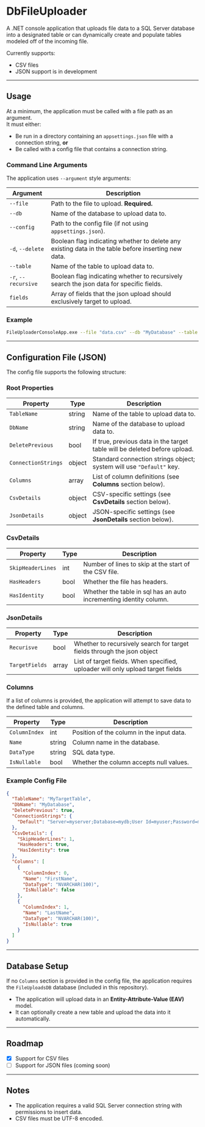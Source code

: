 # DbFileUploader

A .NET console application that uploads file data to a SQL Server database into a designated table or can dynamically create and populate tables modeled off of the incoming file.

Currently supports:
- CSV files 
- JSON support is in development  

---

## Usage

At a minimum, the application must be called with a file path as an argument.  
It must either:
- Be run in a directory containing an `appsettings.json` file with a connection string, **or**  
- Be called with a config file that contains a connection string.

### Command Line Arguments

The application uses `--argument` style arguments:

| Argument   | Description |
|------------|-------------|
| `--file`   | Path to the file to upload. **Required.** |
| `--db`     | Name of the database to upload data to. |
| `--config` | Path to the config file (if not using `appsettings.json`). |
| `-d`, `--delete` | Boolean flag indicating whether to delete any existing data in the table before inserting new data. |
| `--table`  | Name of the table to upload data to. |
| `-r`, `--recursive` | Boolean flag indicating whether to recursively search the json data for specific fields. |
| `fields`   | Array of fields that the json upload should exclusively target to upload. |

### Example

```bash
FileUploaderConsoleApp.exe --file "data.csv" --db "MyDatabase" --table "TargetTable" --delete --config "myconfig.json" --fields field1 field2 field3
```

---

## Configuration File (JSON)

The config file supports the following structure:

### Root Properties

| Property          | Type    | Description |
|-------------------|---------|-------------|
| `TableName`       | string  | Name of the table to upload data to. |
| `DbName`          | string  | Name of the database to upload data to. |
| `DeletePrevious`  | bool    | If true, previous data in the target table will be deleted before upload. |
| `ConnectionStrings` | object | Standard connection strings object; system will use `"Default"` key. |
| `Columns`         | array   | List of column definitions (see **Columns** section below). |
| `CsvDetails`      | object  | CSV-specific settings (see **CsvDetails** section below). |
| `JsonDetails`     | object  | JSON-specific settings (see **JsonDetails** section below). |

### CsvDetails

| Property         | Type    | Description |
|------------------|---------|-------------|
| `SkipHeaderLines`| int     | Number of lines to skip at the start of the CSV file. |
| `HasHeaders`     | bool    | Whether the file has headers. |
| `HasIdentity`    | bool    | Whether the table in sql has an auto incrementing identity column. |

### JsonDetails

| Property         | Type    | Description |
|------------------|---------|-------------|
| `Recurisve`      | bool    | Whether to recursively search for target fields through the json object |
| `TargetFields`   | array   | List of target fields. When specified, uploader will only upload target fields |

### Columns

If a list of columns is provided, the application will attempt to save data to the defined table and columns.

| Property   | Type    | Description |
|------------|---------|-------------|
| `ColumnIndex` | int   | Position of the column in the input data. |
| `Name`        | string | Column name in the database. |
| `DataType`    | string | SQL data type. |
| `IsNullable`  | bool   | Whether the column accepts null values. |

### Example Config File

```json
{
  "TableName": "MyTargetTable",
  "DbName": "MyDatabase",
  "DeletePrevious": true,
  "ConnectionStrings": {
    "Default": "Server=myserver;Database=mydb;User Id=myuser;Password=mypassword;"
  },
  "CsvDetails": {
    "SkipHeaderLines": 1,
    "HasHeaders": true,
    "HasIdentity": true
  },
  "Columns": [
    {
      "ColumnIndex": 0,
      "Name": "FirstName",
      "DataType": "NVARCHAR(100)",
      "IsNullable": false
    },
    {
      "ColumnIndex": 1,
      "Name": "LastName",
      "DataType": "NVARCHAR(100)",
      "IsNullable": true
    }
  ]
}
```

---

## Database Setup

If no `Columns` section is provided in the config file, the application requires the `FileUploadsDB` database (included in this repository).  

- The application will upload data in an **Entity-Attribute-Value (EAV)** model.
- It can optionally create a new table and upload the data into it automatically.

---

## Roadmap

- [x] Support for CSV files   
- [ ] Support for JSON files (coming soon)  

---

## Notes

- The application requires a valid SQL Server connection string with permissions to insert data.
- CSV files must be UTF-8 encoded.

